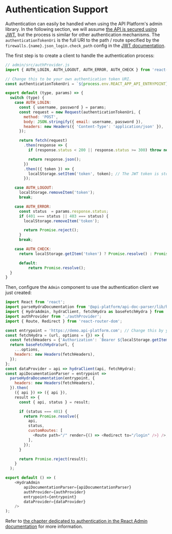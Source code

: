 # Authentication Support

Authentication can easily be handled when using the API Platform's admin library.
In the following section, we will assume [the API is secured using JWT](../core/jwt.md), but the
process is similar for other authentication mechanisms. The `authenticationTokenUri` is the full URI to the path / route specified by the `firewalls.{name}.json_login.check_path` config in the [JWT documentation](../core/jwt.md).

The first step is to create a client to handle the authentication process:

```javascript
// admin/src/authProvider.js
import { AUTH_LOGIN, AUTH_LOGOUT, AUTH_ERROR, AUTH_CHECK } from 'react-admin';

// Change this to be your own authentication token URI.
const authenticationTokenUri = `${process.env.REACT_APP_API_ENTRYPOINT}/authentication_token`;

export default (type, params) => {
  switch (type) {
    case AUTH_LOGIN:
      const { username, password } = params;
      const request = new Request(authenticationTokenUri, {
        method: 'POST',
        body: JSON.stringify({ email: username, password }),
        headers: new Headers({ 'Content-Type': 'application/json' }),
      });

      return fetch(request)
        .then(response => {
          if (response.status < 200 || response.status >= 300) throw new Error(response.statusText);

          return response.json();
        })
        .then(({ token }) => {
          localStorage.setItem('token', token); // The JWT token is stored in the browser's local storage
        });

    case AUTH_LOGOUT:
      localStorage.removeItem('token');
      break;

    case AUTH_ERROR:
      const status  = params.response.status;
      if (401 === status || 403 === status) {
        localStorage.removeItem('token');

        return Promise.reject();
      }
      break;

    case AUTH_CHECK:
      return localStorage.getItem('token') ? Promise.resolve() : Promise.reject();

      default:
          return Promise.resolve();
  }
}
```

Then, configure the `Admin` component to use the authentication client we just created:

```javascript
import React from 'react';
import parseHydraDocumentation from '@api-platform/api-doc-parser/lib/hydra/parseHydraDocumentation';
import { HydraAdmin, hydraClient, fetchHydra as baseFetchHydra } from '@api-platform/admin';
import authProvider from './authProvider';
import { Route, Redirect } from 'react-router-dom';

const entrypoint = 'https://demo.api-platform.com'; // Change this by your own entrypoint
const fetchHydra = (url, options = {}) => {
  const fetchHeaders = {'Authorization': `Bearer ${localStorage.getItem('token')}`};
  return baseFetchHydra(url, {
    ...options,
    headers: new Headers(fetchHeaders),
  });
};
const dataProvider = api => hydraClient(api, fetchHydra);
const apiDocumentationParser = entrypoint =>
  parseHydraDocumentation(entrypoint, {
    headers: new Headers(fetchHeaders),
  }).then(
    ({ api }) => ({ api }),
    result => {
      const { api, status } = result;

      if (status === 401) {
        return Promise.resolve({
          api,
          status,
          customRoutes: [
            <Route path="/" render={() => <Redirect to="/login" />} />,
          ],
        });
      }

      return Promise.reject(result);
    }
  );

export default () => (
    <HydraAdmin
        apiDocumentationParser={apiDocumentationParser}
        authProvider={authProvider}
        entrypoint={entrypoint}
        dataProvider={dataProvider}
    />
);
```

Refer to [the chapter dedicated to authentication in the React Admin documentation](https://marmelab.com/react-admin/Authentication.html)
for more information.
